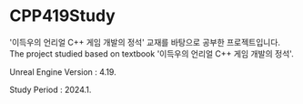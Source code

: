 # CPP419Study

'이득우의 언리얼 C++ 게임 개발의 정석' 교재를 바탕으로 공부한 프로젝트입니다.
The project studied based on textbook '이득우의 언리얼 C++ 게임 개발의 정석'.

Unreal Engine Version : 4.19.

Study Period : 2024.1.
